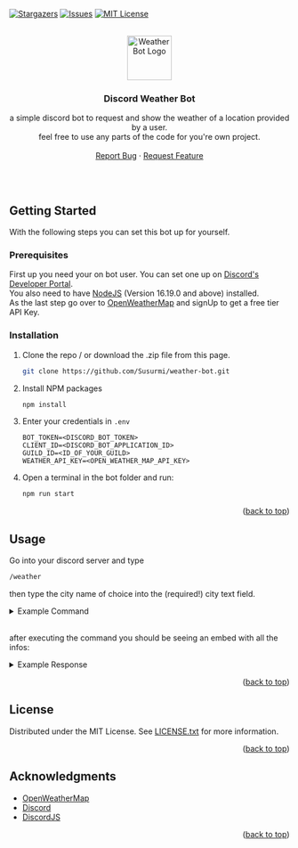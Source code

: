 <a name="readme-top"></a>

[![Stargazers][stars-shield]][stars-url]
[![Issues][issues-shield]][issues-url]
[![MIT License][license-shield]][license-url]

<!-- PROJECT LOGO -->
<br />
<div align="center">
  <a href="https://github.com/susurmi/weather-bot">
    <img src="https://cdn0.iconfinder.com/data/icons/weather-line-19/32/Sunny-64.png" alt="Weather Bot Logo" width="80" height="80">
  </a>

<h3 align="center">Discord Weather Bot</h3>

  <p align="center">
    a simple discord bot to request and show the weather of a location provided by a user.<br />
    feel free to use any parts of the code for you're own project.
    <br />
    <br />
    <a href="https://github.com/susurmi/weather-bot/issues">Report Bug</a>
    ·
    <a href="https://github.com/susurmi/weather-bot/issues">Request Feature</a>
  </p>
</div>

<!-- GETTING STARTED -->

<br><br>

## Getting Started

With the following steps you can set this bot up for yourself.

### Prerequisites

First up you need your on bot user. You can set one up on [Discord's Developer Portal](https://discord.com/developers/applications).<br>
You also need to have [NodeJS](https://nodejs.org/en/) (Version 16.19.0 and above) installed.<br>
As the last step go over to [OpenWeatherMap](https://openweathermap.org/) and signUp to get a free tier API Key.

### Installation

1. Clone the repo / or download the .zip file from this page.
   ```sh
   git clone https://github.com/Susurmi/weather-bot.git
   ```
2. Install NPM packages
   ```sh
   npm install
   ```
3. Enter your credentials in `.env`

   ```env
   BOT_TOKEN=<DISCORD_BOT_TOKEN>
   CLIENT_ID=<DISCORD_BOT_APPLICATION_ID>
   GUILD_ID=<ID_OF_YOUR_GUILD>
   WEATHER_API_KEY=<OPEN_WEATHER_MAP_API_KEY>
   ```

4. Open a terminal in the bot folder and run:

   ```sh
   npm run start
   ```

<p align="right">(<a href="#readme-top">back to top</a>)</p>

<!-- USAGE EXAMPLES -->

## Usage

Go into your discord server and type

```md
/weather
```

then type the city name of choice into the (required!) city text field.
<br>

   <details>
    <summary>Example Command</summary> 
      <img src="https://i.im.ge/2023/01/13/s2It8S.weather-command.jpg" alt="Weather Bot Command">
    </details>
<br>

after executing the command you should be seeing an embed with all the infos:<br>

<details>
  <summary>Example Response</summary>
  <a href="https://github.com/susurmi/weather-bot">
    <img src="https://i.im.ge/2023/01/13/s2Inuf.weather-embed.jpg" alt="Weather Bot Command">
  </a>  
</details>

<p align="right">(<a href="#readme-top">back to top</a>)</p>

## License

Distributed under the MIT License. See [LICENSE.txt](https://github.com/Susurmi/weather-bot/blob/main/LICENSE) for more information.

<p align="right">(<a href="#readme-top">back to top</a>)</p>

<!-- ACKNOWLEDGMENTS -->

## Acknowledgments

- [OpenWeatherMap](https://openweathermap.org/)
- [Discord](https://discord.com)
- [DiscordJS](https://discord.js.org/)

<p align="right">(<a href="#readme-top">back to top</a>)</p>

<!-- MARKDOWN LINKS & IMAGES -->
<!-- https://www.markdownguide.org/basic-syntax/#reference-style-links -->

[contributors-shield]: https://img.shields.io/github/contributors/Susurmi/weather-bot.svg?style=for-the-badge
[contributors-url]: https://github.com/Susurmi/weather-bot/graphs/contributors
[forks-shield]: https://img.shields.io/github/forks/Susurmi/weather-bot.svg?style=for-the-badge
[forks-url]: https://github.com/Susurmi/weather-bot/network/members
[stars-shield]: https://img.shields.io/github/stars/Susurmi/weather-bot.svg?style=for-the-badge
[stars-url]: https://github.com/Susurmi/weather-bot/stargazers
[issues-shield]: https://img.shields.io/github/issues/Susurmi/weather-bot.svg?style=for-the-badge
[issues-url]: https://github.com/Susurmi/weather-bot/issues
[license-shield]: https://img.shields.io/github/license/Susurmi/weather-bot.svg?style=for-the-badge
[license-url]: https://github.com/Susurmi/weather-bot/blob/master/LICENSE.txt
[linkedin-shield]: https://img.shields.io/badge/-LinkedIn-black.svg?style=for-the-badge&logo=linkedin&colorB=555
[linkedin-url]: https://linkedin.com/in/linkedin_username
[product-screenshot]: images/screenshot.png
[next.js]: https://img.shields.io/badge/next.js-000000?style=for-the-badge&logo=nextdotjs&logoColor=white
[next-url]: https://nextjs.org/
[react.js]: https://img.shields.io/badge/React-20232A?style=for-the-badge&logo=react&logoColor=61DAFB
[react-url]: https://reactjs.org/
[vue.js]: https://img.shields.io/badge/Vue.js-35495E?style=for-the-badge&logo=vuedotjs&logoColor=4FC08D
[vue-url]: https://vuejs.org/
[angular.io]: https://img.shields.io/badge/Angular-DD0031?style=for-the-badge&logo=angular&logoColor=white
[angular-url]: https://angular.io/
[svelte.dev]: https://img.shields.io/badge/Svelte-4A4A55?style=for-the-badge&logo=svelte&logoColor=FF3E00
[svelte-url]: https://svelte.dev/
[laravel.com]: https://img.shields.io/badge/Laravel-FF2D20?style=for-the-badge&logo=laravel&logoColor=white
[laravel-url]: https://laravel.com
[bootstrap.com]: https://img.shields.io/badge/Bootstrap-563D7C?style=for-the-badge&logo=bootstrap&logoColor=white
[bootstrap-url]: https://getbootstrap.com
[jquery.com]: https://img.shields.io/badge/jQuery-0769AD?style=for-the-badge&logo=jquery&logoColor=white
[jquery-url]: https://jquery.com

